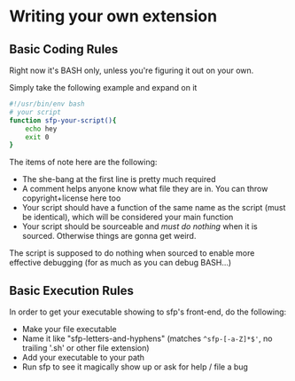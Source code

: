 # Writing your own extension

## Basic Coding Rules
Right now it's BASH only, unless you're figuring it out on your own.  

Simply take the following example and expand on it

```BASH
#!/usr/bin/env bash
# your script
function sfp-your-script(){
    echo hey
    exit 0
}
```

The items of note here are the following:
* The she-bang at the first line is pretty much required
* A comment helps anyone know what file they are in. You can throw copyright+license here too
* Your script should have a function of the same name as the script (must be identical), which will be considered your main function
* Your script should be sourceable and *must do nothing* when it is sourced. Otherwise things are gonna get weird.

The script is supposed to do nothing when sourced to enable more effective debugging (for as much as you can debug BASH...)

## Basic Execution Rules
In order to get your executable showing to sfp's front-end, do the following:
* Make your file executable
* Name it like "sfp-letters-and-hyphens" (matches `^sfp-[-a-Z]*$'`, no trailing '.sh' or other file extension)
* Add your executable to your path
* Run sfp to see it magically show up or ask for help / file a bug
